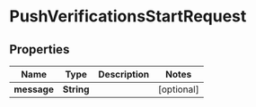 

# PushVerificationsStartRequest


## Properties

| Name | Type | Description | Notes |
|------------ | ------------- | ------------- | -------------|
|**message** | **String** |  |  [optional] |




